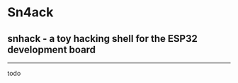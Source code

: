 <h1>Sn4ack</h1>
<h2>snhack - a toy hacking shell for the ESP32 development board</h2>

<hr>

<p>todo</p>

